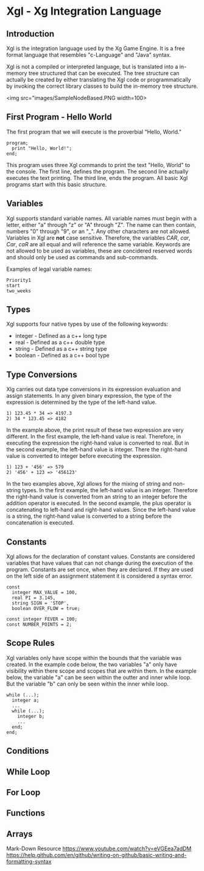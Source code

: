 # Xgl - Xg Integration Language

## Introduction

Xgl is the integration language used by the Xg Game Engine.  It is a free format language that resembles "c-Language" and "Java" syntax.  

Xgl is not a compiled or interpreted language, but is translated into a in-memory tree structured that can be executed.  The tree structure can actually be created by either translating the Xgl code or programmatically by invoking the correct library classes to build the in-memory tree structure.

<img src="images/SampleNodeBased.PNG width=100>

## First Program - Hello World

The first program that we will execute is the proverbial "Hello, World."

```
program;
  print "Hello, World!";
end;
```
This program uses three Xgl commands to print the text "Hello, World" to the console.  The first line, defines the program.  The second line actually executes the text printing.  The third line, ends the program.  All basic Xgl programs start with this basic structure.  

## Variables 

Xgl supports standard variable names.  All variable names must begin with a letter, either "a" through "z" or "A" through "Z".  The name can then contain, numbers "0" through "9", or an "_".  Any other characters are not allowed.  Variables in Xgl are **not** case sensitive.  Therefore, the variables *CAR*, *car*, *Car*, *caR* are all equal and will reference the same variable.  Keywords are not allowed to be used as variables, these are concidered reserved words and should only be used as commands and sub-commands.

Examples of legal variable names:

```
Priority1
start
two_weeks
```

## Types

Xgl supports four native types by use of the following keywords:

- integer - Defined as a c++ long type
- real - Defined as a c++ double type
- string - Defined as a c++ string type
- boolean - Defined as a c++ bool type

## Type Conversions

Xlg carries out data type conversions in its expression evaluation and assign statements.  In any given binary expression, the type of the expression is determined by the type of the left-hand value.

```
1) 123.45 * 34 => 4197.3
2) 34 * 123.45 => 4182
```

In the example above, the print result of these two expression are very different.  In the first example, the left-hand value is real.  Therefore, in executing the expression the right-hand value is converted to real.  But in the second example, the left-hand value is integer.  There the right-hand value is converted to integer before executing the expression.

```
1) 123 + '456' => 579
2) '456' + 123 => '456123'
```

In the two examples above, Xgl allows for the mixing of string and non-string types.  In the first example, the left-hand value is an integer.  Therefore the right-hand value is converted from an  string to an integer before the addition operator is executed.  In the second example, the plus operator is concatenating to left-hand and right-hand values.  Since the left-hand value is a string, the right-hand value is converted to a string before the concatenation is executed.

## Constants

Xgl allows for the declaration of constant values.  Constants are considered variables that have values that can not change during the execution of the program.  Constants are set once, when they are declared.  If they are used on the left side of an assignment statement it is considered a syntax error.

```
const
  integer MAX_VALUE = 100,
  real PI = 3.145,
  string SIGN = 'STOP',
  boolean OVER_FLOW = true;
	
const integer FEVER = 100;
const NUMBER_POINTS = 2;
```

## Scope Rules

Xgl variables only have scope within the bounds that the variable was created.  In the example code below, the two variables "a" only have visibility within there scope and scopes that are within them.  In the example below, the variable "a" can be seen within the outter and inner while loop.  But the variable "b" can only be seen within the inner while loop.

```
while (...);
  integer a;
  ...
  while (...);
    integer b;
    ...
  end;
end;
```

## Conditions

## While Loop

## For Loop

## Functions

## Arrays

Mark-Down Resource
https://www.youtube.com/watch?v=eVGEea7adDM
https://help.github.com/en/github/writing-on-github/basic-writing-and-formatting-syntax
